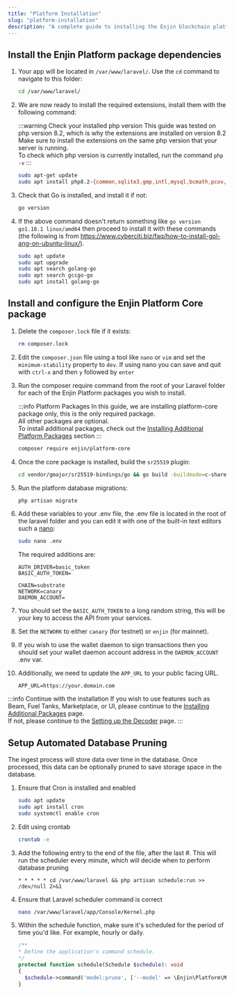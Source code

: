```yaml
---
title: "Platform Installation"
slug: "platform-installation"
description: "A complete guide to installing the Enjin blockchain platform, from prerequisites to deployment on cloud servers."
---
```

## Install the Enjin Platform package dependencies

1. Your app will be located in `/var/www/laravel/`. Use the `cd` command to navigate to this folder:

   ```bash
   cd /var/www/laravel/
   ```

2. We are now ready to install the required extensions, install them with the following command:

   :::warning Check your installed php version
   This guide was tested on php version 8.2, which is why the extensions are installed on version 8.2  
   Make sure to install the extensions on the same php version that your server is running.  
   To check which php version is currently installed, run the command `php -v`
   :::

   ```bash
   sudo apt-get update
   sudo apt install php8.2-{common,sqlite3,gmp,intl,mysql,bcmath,pcov,redis} 
   ```

3. Check that Go is installed, and install it if not:
   ```bash
   go version
   ```

4. If the above command doesn't return something like `go version go1.18.1 linux/amd64` then proceed to install it with these commands (the following is from https://www.cyberciti.biz/faq/how-to-install-gol-ang-on-ubuntu-linux/). 
   ```bash
   sudo apt update
   sudo apt upgrade
   sudo apt search golang-go
   sudo apt search gccgo-go
   sudo apt install golang-go
   ```

## Install and configure the Enjin Platform Core package

1. Delete the `composer.lock` file if it exists:

   ```bash
   rm composer.lock
   ```

2. Edit the `composer.json` file using a tool like `nano` or `vim` and set the `minimum-stability` property to `dev`.  If using nano you can save and quit with `ctrl-x` and then `y` followed by `enter`

3. Run the composer require command from the root of your Laravel folder for each of the Enjin Platform packages you wish to install.

   :::info Platform Packages
   In this guide, we are installing platform-core package only, this is the only required package.  
   All other packages are optional.  
   To install additional packages, check out the [Installing Additional Platform Packages](/02-guides/04-going-open-source/03-cloud-installation/03-installing-additional-packages.md) section
   :::

   ```bash
   composer require enjin/platform-core  
   ```

4. Once the core package is installed, build the `sr25519` plugin:

   ```bash
   cd vendor/gmajor/sr25519-bindings/go && go build -buildmode=c-shared -o sr25519.so . && mv sr25519.so ../src/Crypto/sr25519.so && chown $USER:www-data ../src/Crypto/sr25519.so && cd ../../../../
   ```

5. Run the platform database migrations:

   ```bash
   php artisan migrate
   ```

6. Add these variables to your .env file, the .env file is located in the root of the laravel folder and you can edit it with one of the built-in text editors such a [nano](https://www.nano-editor.org/):

   ```bash
   sudo nano .env
   ```

   The required additions are: 

   ```Text
   AUTH_DRIVER=basic_token
   BASIC_AUTH_TOKEN=

   CHAIN=substrate
   NETWORK=canary
   DAEMON_ACCOUNT=
   ```

7. You should set the `BASIC_AUTH_TOKEN` to a long random string, this will be your key to access the API from your services. 

8. Set the `NETWORK` to either `canary` (for testnet) or `enjin` (for mainnet).

9. If you wish to use the wallet daemon to sign transactions then you should set your wallet daemon account address in the `DAEMON_ACCOUNT` .env var.

10. Additionally, we need to update the `APP_URL` to your public facing URL.
    ```Text
    APP_URL=https://your.domain.com
    ```

:::info Continue with the installation
If you wish to use features such as Beam, Fuel Tanks, Marketplace, or UI, please continue to the [Installing Additional Packages](/02-guides/04-going-open-source/03-cloud-installation/03-installing-additional-packages.md) page.  
If not, please continue to the [Setting up the Decoder](/02-guides/04-going-open-source/03-cloud-installation/05-setting-up-the-decoder.md) page.
:::

## Setup Automated Database Pruning

The ingest process will store data over time in the database. Once processed, this data can be optionally pruned to save storage space in the database.

1. Ensure that Cron is installed and enabled
   ```bash
   sudo apt update
   sudo apt install cron
   sudo systemctl enable cron
   ```
2. Edit using crontab
   ```bash
   crontab -e
   ```
3. Add the following entry to the end of the file, after the last #. This will run the scheduler every minute, which will decide when to perform database pruning
   ```text
   * * * * * cd /var/www/laravel && php artisan schedule:run >> /dev/null 2>&1
   ```
4. Ensure that Laravel scheduler command is correct
   ```bash
   nano /var/www/laravel/app/Console/Kernel.php
   ```
5. Within the schedule function, make sure it's scheduled for the period of time you'd like. For example, hourly or daily.
   ```php
   /**
   * Define the application's command schedule.
   */
   protected function schedule(Schedule $schedule): void
   {
     $schedule->command('model:prune', ['--model' => \Enjin\Platform\Models\Laravel\Block::class])->daily();
   }
   ```
